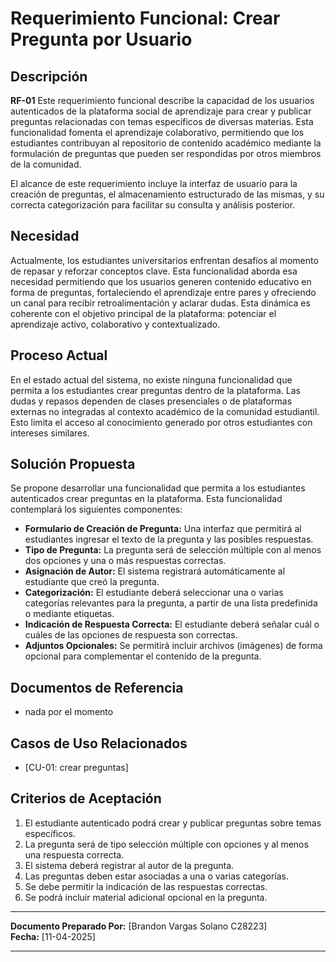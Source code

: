 # Requerimiento Funcional: Crear Pregunta por Usuario

## Descripción

**RF-01** Este requerimiento funcional describe la capacidad de los usuarios autenticados de la plataforma social de aprendizaje para crear y publicar preguntas relacionadas con temas específicos de diversas materias. Esta funcionalidad fomenta el aprendizaje colaborativo, permitiendo que los estudiantes contribuyan al repositorio de contenido académico mediante la formulación de preguntas que pueden ser respondidas por otros miembros de la comunidad.

El alcance de este requerimiento incluye la interfaz de usuario para la creación de preguntas, el almacenamiento estructurado de las mismas, y su correcta categorización para facilitar su consulta y análisis posterior.

## Necesidad

Actualmente, los estudiantes universitarios enfrentan desafíos al momento de repasar y reforzar conceptos clave. Esta funcionalidad aborda esa necesidad permitiendo que los usuarios generen contenido educativo en forma de preguntas, fortaleciendo el aprendizaje entre pares y ofreciendo un canal para recibir retroalimentación y aclarar dudas. Esta dinámica es coherente con el objetivo principal de la plataforma: potenciar el aprendizaje activo, colaborativo y contextualizado.

## Proceso Actual

En el estado actual del sistema, no existe ninguna funcionalidad que permita a los estudiantes crear preguntas dentro de la plataforma. Las dudas y repasos dependen de clases presenciales o de plataformas externas no integradas al contexto académico de la comunidad estudiantil. Esto limita el acceso al conocimiento generado por otros estudiantes con intereses similares.

## Solución Propuesta

Se propone desarrollar una funcionalidad que permita a los estudiantes autenticados crear preguntas en la plataforma. Esta funcionalidad contemplará los siguientes componentes:

- **Formulario de Creación de Pregunta:** Una interfaz que permitirá al estudiantes ingresar el texto de la pregunta y las posibles respuestas.
- **Tipo de Pregunta:** La pregunta será de selección múltiple con al menos dos opciones y una o más respuestas correctas.
- **Asignación de Autor:** El sistema registrará automáticamente al estudiante que creó la pregunta.
- **Categorización:** El estudiante deberá seleccionar una o varias categorías relevantes para la pregunta, a partir de una lista predefinida o mediante etiquetas.
- **Indicación de Respuesta Correcta:** El estudiante deberá señalar cuál o cuáles de las opciones de respuesta son correctas.
- **Adjuntos Opcionales:** Se permitirá incluir archivos (imágenes) de forma opcional para complementar el contenido de la pregunta.

## Documentos de Referencia

- nada por el momento

## Casos de Uso Relacionados

- [CU-01: crear preguntas]

## Criterios de Aceptación

1. El estudiante autenticado podrá crear y publicar preguntas sobre temas específicos.
2. La pregunta será de tipo selección múltiple con opciones y al menos una respuesta correcta.
3. El sistema deberá registrar al autor de la pregunta.
4. Las preguntas deben estar asociadas a una o varias categorías.
5. Se debe permitir la indicación de las respuestas correctas.
6. Se podrá incluir material adicional opcional en la pregunta.

---

**Documento Preparado Por:** [Brandon Vargas Solano C28223]  
**Fecha:** [11-04-2025]

---
